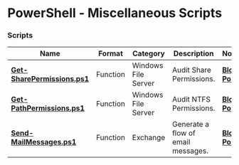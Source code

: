 # PowerShell - Miscellaneous Scripts

### Scripts
|**Name**|**Format**|**Category**|**Description**|**Note**|
|---|---|---|---|---|
|[<b>Get-SharePermissions.ps1</b>](https://github.com/jfrmilner/PowerShell-Miscellaneous_Scripts/blob/master/Get-SharePermissions/Get-SharePermissions.ps1)|Function|Windows File Server|Audit Share Permissions.|[<b>Blog Post</b>](https://jfrmilner.wordpress.com/2011/05/02/audit-share-permissions-powershell-script/)|
|[<b>Get-PathPermissions.ps1</b>](https://github.com/jfrmilner/PowerShell-Miscellaneous_Scripts/blob/master/Get-PathPermissions/Get-PathPermissions.ps1)|Function|Windows File Server|Audit NTFS Permissions.|[<b>Blog Post</b>](https://jfrmilner.wordpress.com/2011/05/01/audit-ntfs-permissions-powershell-script)|
|[<b>Send-MailMessages.ps1</b>](https://github.com/jfrmilner/PowerShell-Miscellaneous_Scripts/blob/master/Send-MailMessages/Send-MailMessages.ps1)|Function|Exchange|Generate a flow of email messages.|[<b>Blog Post</b>](https://jfrmilner.wordpress.com/2010/08/26/send-mailmessages)|
